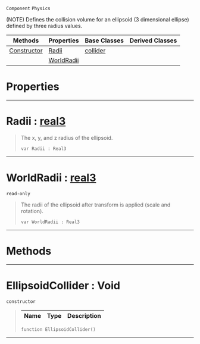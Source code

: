  `Component` `Physics`



(NOTE) Defines the collision volume for an ellipsoid (3 dimensional ellipse) defined by three radius values.

|Methods|Properties|Base Classes|Derived Classes|
|---|---|---|---|
|[Constructor](ellipsoidcollider.md#ellipsoidcollider-void)|[Radii](ellipsoidcollider.md#radii-zilch-engine-docume)|[collider](collider.md)| |
| |[WorldRadii](ellipsoidcollider.md#worldradii-zilch-engine-d)| | |


 #  Properties


---  
 #  Radii : [real3](../nada_base_types/real3.md)

> The x, y, and z radius of the ellipsoid.
> ```TS:Nada
> var Radii : Real3


---  
 #  WorldRadii : [real3](../nada_base_types/real3.md)

 `read-only`

> The radii of the ellipsoid after transform is applied (scale and rotation).
> ```TS:Nada
> var WorldRadii : Real3


---  
 #  Methods


---  
 #  EllipsoidCollider : Void

 `constructor`

> 
> |Name|Type|Description|
> |---|---|---|
> ```TS:Nada
> function EllipsoidCollider()
> ``` 


---  
 

 